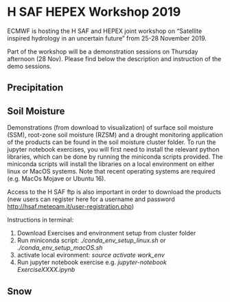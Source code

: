 # H SAF HEPEX Workshop 2019

ECMWF is hosting the H SAF and HEPEX joint workshop on “Satellite inspired hydrology in an uncertain future” from 25-28 November 2019.

Part of the workshop will be a demonstration sessions on Thursday afternoon (28 Nov). Please find below the description and instruction of the demo sessions.

## Precipitation

## Soil Moisture

Demonstrations (from download to visualization) of surface soil moisture (SSM), root-zone soil moisture (RZSM) and a drought monitoring application of the products can be found in the soil moisture cluster folder. To run the jupyter notebook exercises, you will first need to install the relevant python libraries, which can be done by running the miniconda scripts provided. The miniconda scripts will install the libraries on a local environment on either linux or MacOS systems. Note that recent operating systems are required (e.g. MacOs Mojave or Ubuntu 16).

Access to the H SAF ftp is also important in order to download the products (new users can register here for a username and password http://hsaf.meteoam.it/user-registration.php)

Instructions in terminal:
1. Download Exercises and environment setup from cluster folder
1. Run miniconda script: <i>./conda_env_setup_linux.sh</i> or  <i>./conda_env_setup_macOS.sh</i>
2. activate local evironment: <i>source activate work_env</i>
3. Run jupyter notebook exercise e.g. <i>jupyter-notebook ExerciseXXXX.ipynb </i>


## Snow

